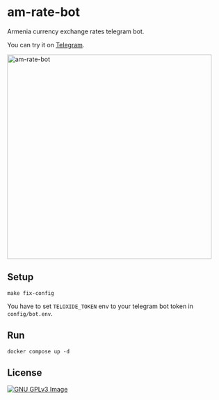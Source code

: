 # am-rate-bot

Armenia currency exchange rates telegram bot.

You can try it on [Telegram](https://t.me/am_rate_bot).

<img width="470" alt="am-rate-bot" src="https://github.com/user-attachments/assets/e8090cc2-a62a-48ea-bc27-b2e06c895219">

## Setup

```shell
make fix-config
```

You have to set `TELOXIDE_TOKEN` env to your telegram bot token in `config/bot.env`.

## Run

```shell
docker compose up -d
```

## License

[![GNU GPLv3 Image](https://www.gnu.org/graphics/gplv3-127x51.png)](https://www.gnu.org/licenses/gpl-3.0.en.html)
